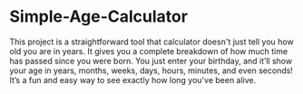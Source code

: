 # Simple-Age-Calculator
This project is a straightforward tool that calculator doesn't just tell you how old you are in years. 
It gives you a complete breakdown of how much time has passed since you were born.
You just enter your birthday, and it’ll show your age in years, months, weeks, days, hours, minutes, and even seconds! It’s a fun and easy way to see exactly how long you've been alive.
